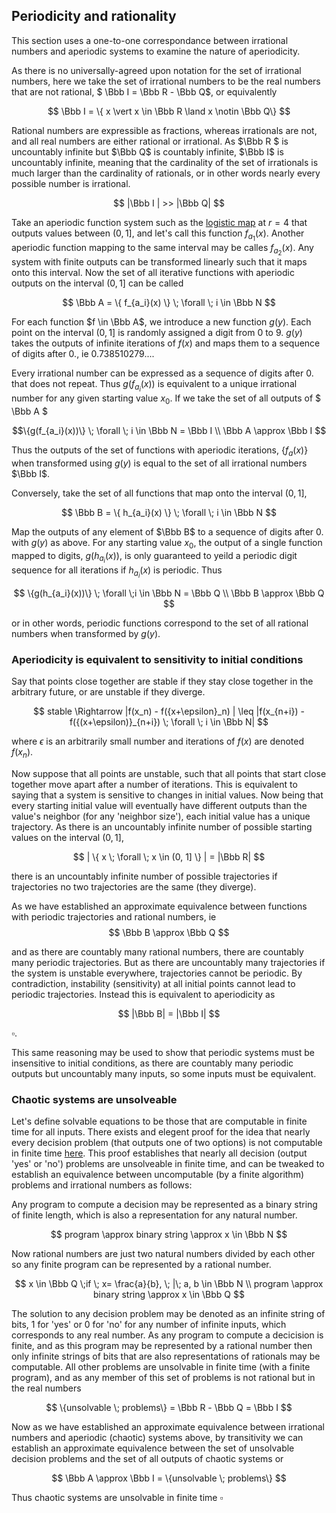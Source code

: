 ## Periodicity and rationality

This section uses a one-to-one correspondance between irrational numbers and aperiodic systems to examine the nature of aperiodicity.

As there is no universally-agreed upon notation for the set of irrational numbers, here we take the set of irrational numbers to be the real numbers that are not rational, $ \Bbb I = \Bbb R - \Bbb Q$, or equivalently

$$ \Bbb I = \{ x \vert x \in \Bbb R \land x \notin \Bbb Q\} $$

Rational numbers are expressible as fractions, whereas irrationals are not, and all real numbers are either rational or irrational.  As $\Bbb R $ is uncountably infinite but $\Bbb Q$ is countably infinite, $\Bbb I$ is uncountably infinite, meaning that the cardinality of the set of irrationals is much larger than the cardinality of rationals, or in other words nearly every possible number is irrational.

$$
|\Bbb I | >> |\Bbb Q|
$$

Take an aperiodic function system such as the [logistic map](\logistic-map.md) at $r=4$ that outputs values between $(0, 1]$, and let's call this function $f_{a_1}(x)$.  Another aperiodic function mapping to the same interval may be calles $f_{a_2}(x)$.  Any system with finite outputs can be transformed linearly such that it maps onto this interval.  Now the set of all iterative functions with aperiodic outputs on the interval $(0, 1]$ can be called 

$$ 
\Bbb A = \{ f_{a_i}(x) \} \; \forall \; i \in \Bbb N 
$$

For each function $f \in \Bbb A$, we introduce a new function $g(y)$.  Each point on the interval $(0, 1]$ is randomly assigned a digit from 0 to 9.  $g(y)$ takes the outputs of infinite iterations of $f(x)$ and maps them to a sequence of digits after $0.$, ie $0.738510279...$. 

Every irrational number can be expressed as a sequence of digits after $0.$ that does not repeat.  Thus $g(f_{a_i}(x))$ is equivalent to a unique irrational number for any given starting value $x_0$.  If we take the set of all outputs of $ \Bbb A $ 

$$\{g(f_{a_i}(x))\} \; \forall \; i \in \Bbb N = \Bbb I \\
\Bbb A \approx \Bbb I
$$

Thus the outputs of the set of functions with aperiodic iterations, $\{ f_a(x) \}$ when transformed using $g(y)$ is equal to the set of all irrational numbers $\Bbb I$.


Conversely, take the set of all functions that map onto the interval $(0, 1]$, 

$$
\Bbb B = \{ h_{a_i}(x) \} \; \forall \; i \in \Bbb N
$$

Map the outputs of any element of $\Bbb B$ to a sequence of digits after $0.$ with $g(y)$ as above.  For any starting value $x_0$, the output of a single function mapped to digits, $g(h_{a_i}(x))$, is only guaranteed to yeild a periodic digit sequence for all iterations if $h_{a_i}(x)$ is periodic.  Thus 

$$
\{g(h_{a_i}(x))\} \; \forall \;i \in \Bbb N = \Bbb Q \\
\Bbb B \approx \Bbb Q
$$

or in other words, periodic functions correspond to the set of all rational numbers when transformed by $g(y)$. 


### Aperiodicity is equivalent to sensitivity to initial conditions

Say that points close together are stable if they stay close together in the arbitrary future, or are unstable if they diverge.  

$$
stable \Rightarrow |f(x_n) - f({x+\epsilon}_n) | \leq |f(x_{n+i}) - f({(x+\epsilon)}_{n+i}) \; \forall \; i \in \Bbb N|
$$

where $\epsilon$ is an arbitrarily small number and iterations of $f(x)$ are denoted $f(x_n)$. 

Now suppose that all points are unstable, such that all points that start close together move apart after a number of iterations. This is equivalent to saying that a system is sensitive to changes in initial values.  Now being that every starting initial value will eventually have different outputs than the value's neighbor (for any 'neighbor size'), each initial value has a unique trajectory.  As there is an uncountably infinite number of possible starting values on the interval $(0,1]$, 

$$
| \{ x \; \forall \; x \in (0, 1] \} | = |\Bbb R|
$$

there is an uncountably infinite number of possible trajectories if trajectories no two trajectories are the same (they diverge).  

As we have established an approximate equivalence between functions with periodic trajectories and rational numbers, ie
$$
\Bbb B \approx \Bbb Q
$$

and as there are countably many rational numbers, there are countably many periodic trajectories. But as there are uncountably many trajectories if the system is unstable everywhere, trajectories cannot be periodic.  By contradiction, instability (sensitivity) at all initial points cannot lead to periodic trajectories. Instead this is equivalent to aperiodicity as

$$
|\Bbb B| = |\Bbb I|
$$

$\square$.

This same reasoning may be used to show that periodic systems must be insensitive to initial conditions, as there are countably many periodic outputs but uncountably many inputs, so some inputs must be equivalent.

### Chaotic systems are unsolveable

Let's define solvable equations to be those that are computable in finite time for all inputs.  There exists and elegent proof for the idea that nearly every decision problem (that outputs one of two options) is not computable in finite time [here](https://ocw.mit.edu/courses/electrical-engineering-and-computer-science/6-006-introduction-to-algorithms-fall-2011/lecture-videos/lecture-23-computational-complexity/).  This proof establishes that nearly all decision (output 'yes' or 'no') problems are unsolveable in finite time, and can be tweaked to establish an equivalence between uncomputable (by a finite algorithm) problems and irrational numbers as follows:

Any program to compute a decision may be represented as a binary string of finite length, which is also a representation for any natural number.  

$$ program \approx binary string \approx x \in \Bbb N
$$

Now rational numbers are just two natural numbers divided by each other so any finite program can be represented by a rational number.

$$ x \in \Bbb Q \;if \; x= \frac{a}{b}, \; |\; a, b \in \Bbb N \\
program \approx binary string \approx x \in \Bbb Q
$$

The solution to any decision problem may be denoted as an infinite string of bits, 1 for 'yes' or 0 for 'no' for any number of infinite inputs, which corresponds to any real number.  As any program to compute a decicision is finite, and as this program may be represented by a rational number then only infinite strings of bits that are also representations of rationals may be computable. All other problems are unsolvable in finite time (with a finite program), and as any member of this set of problems is not rational but in the real numbers

$$
\{unsolvable \; problems\} = \Bbb R - \Bbb Q = \Bbb I
$$

Now as we have established an approximate equivalence between irrational numbers and aperiodic (chaotic) systems above, by transitivity we can establish an approximate equivalence between the set of unsolvable decision problems and the set of all outputs of chaotic systems or 

$$ \Bbb A \approx \Bbb I = \{unsolvable \; problems\}
$$

Thus chaotic systems are unsolvable in finite time $\square$










